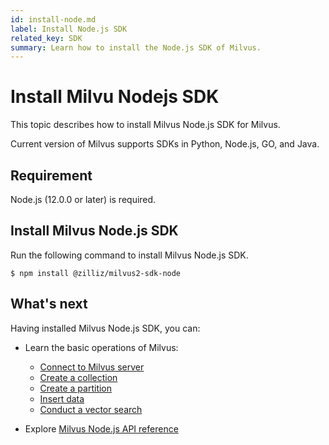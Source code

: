 ```yaml
---
id: install-node.md
label: Install Node.js SDK
related_key: SDK
summary: Learn how to install the Node.js SDK of Milvus.
---
```


# Install Milvu Nodejs SDK

This topic describes how to install Milvus Node.js SDK for Milvus.

Current version of Milvus supports SDKs in Python, Node.js, GO, and Java.

## Requirement

Node.js (12.0.0 or later) is required.

## Install Milvus Node.js SDK

Run the following command to install Milvus Node.js SDK.

```
$ npm install @zilliz/milvus2-sdk-node
```

## What's next

Having installed Milvus Node.js SDK, you can:

- Learn the basic operations of Milvus:
  - [Connect to Milvus server](manage_connection.md)
  - [Create a collection](create_collection.md)
  - [Create a partition](create_partition.md)
  - [Insert data](insert_data.md)
  - [Conduct a vector search](search.md)

- Explore [Milvus Node.js API reference](/api-reference/node/v2.2.0/About.md)

